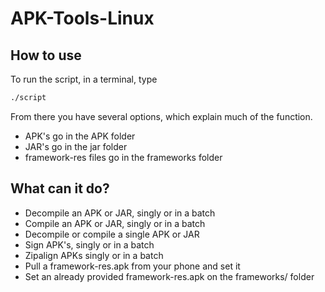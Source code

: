# APK-Tools-Linux

## How to use

To run the script, in a terminal, type 
```Bash
./script
```

From there you have several options, which explain much of the function. 

 - APK's go in the APK folder
 - JAR's go in the jar folder
 - framework-res files go in the frameworks folder

## What can it do?

- Decompile an APK or JAR, singly or in a batch
- Compile an APK or JAR, singly or in a batch
- Decompile or compile a single APK or JAR
- Sign APK's, singly or in a batch
- Zipalign APKs singly or in a batch
- Pull a framework-res.apk from your phone and set it
- Set an already provided framework-res.apk on the frameworks/ folder